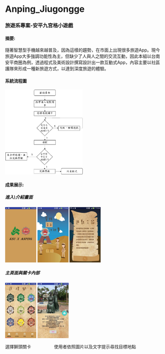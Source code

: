 # Anping_Jiugongge
### 旅遊系專案-安平九宮格小遊戲

#### 摘要:
隨著智慧型手機越來越普及，因為這樣的趨勢，在市面上出現很多旅遊App。現今旅遊App大多強調功能性為主，但缺少了人與人之間的交流互動，因此本組以台南安平商圈為例，透過程式及美術設計撰寫設計出一款互動式App，內容主要以社區護隊來形成一種新旅遊方式，以達到深度旅遊的體驗。
#### 系統流程圖
<img width="50%" height="50%" src="https://github.com/a26412372/Anping_Jiugongge/blob/master/%E5%AE%89%E5%B9%B3%E4%B9%9D%E5%AE%AE%E6%A0%BC_%E6%B5%81%E7%A8%8B%E5%9C%96.png"/>

#### 成果展示:
##### 進入\介紹畫面
<p float="left">
  <img width="20%" height="20%" src="https://github.com/a26412372/Anping_Jiugongge/blob/master/%E5%AE%89%E5%B9%B3%E4%B9%9D%E5%AE%AE%E6%A0%BC1.png"/>
  <img width="20%" height="20%" src="https://github.com/a26412372/Anping_Jiugongge/blob/master/%E5%AE%89%E5%B9%B3%E4%B9%9D%E5%AE%AE%E6%A0%BC2.png"/>
  <img width="20%" height="20%" src="https://github.com/a26412372/Anping_Jiugongge/blob/master/%E5%AE%89%E5%B9%B3%E4%B9%9D%E5%AE%AE%E6%A0%BC3.jpg"/>
</p>

##### 主頁面與關卡內部
<p float="left">
  <img width="20%" height="20%" src="https://github.com/a26412372/Anping_Jiugongge/blob/master/%E5%AE%89%E5%B9%B3%E4%B9%9D%E5%AE%AE%E6%A0%BC4.png"/>
  <img width="20%" height="20%" src="https://github.com/a26412372/Anping_Jiugongge/blob/master/%E5%AE%89%E5%B9%B3%E4%B9%9D%E5%AE%AE%E6%A0%BC5.png"/>
</p>
選擇獅頭關卡&nbsp;&nbsp;&nbsp;&nbsp;&nbsp;&nbsp;&nbsp;&nbsp;&nbsp;&nbsp;&nbsp;&nbsp;&nbsp;&nbsp;&nbsp;&nbsp;&nbsp;&nbsp;&nbsp;使用者依照圖片以及文字提示尋找目標地點
